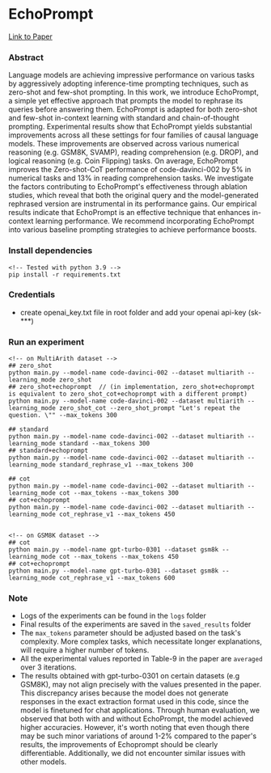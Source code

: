 # EchoPrompt 
[Link to Paper](https://arxiv.org/abs/2309.10687)

### Abstract
Language models are achieving impressive performance on various tasks by aggressively adopting inference-time prompting techniques, such as zero-shot and few-shot prompting. In this work, we introduce EchoPrompt, a simple yet effective approach that prompts the model to rephrase its queries before answering them. EchoPrompt is adapted for both zero-shot and few-shot in-context learning with standard and chain-of-thought prompting. Experimental results show that EchoPrompt yields substantial improvements across all these settings for four families of causal language models. These improvements are observed across various numerical reasoning (e.g. GSM8K, SVAMP), reading comprehension (e.g. DROP), and logical reasoning (e.g. Coin Flipping) tasks. On average, EchoPrompt improves the Zero-shot-CoT performance of code-davinci-002 by 5% in numerical tasks and 13% in reading comprehension tasks. We investigate the factors contributing to EchoPrompt's effectiveness through ablation studies, which reveal that both the original query and the model-generated rephrased version are instrumental in its performance gains. Our empirical results indicate that EchoPrompt is an effective technique that enhances in-context learning performance. We recommend incorporating EchoPrompt into various baseline prompting strategies to achieve performance boosts.


### Install dependencies
```
<!-- Tested with python 3.9 -->
pip install -r requirements.txt
```

### Credentials
* create openai_key.txt file in root folder and add your openai api-key (sk-***)

### Run an experiment
```
<!-- on MultiArith dataset -->
## zero_shot
python main.py --model-name code-davinci-002 --dataset multiarith --learning_mode zero_shot
## zero_shot+echoprompt  // (in implementation, zero_shot+echoprompt  is equivalent to zero_shot_cot+echoprompt with a different prompt)
python main.py --model-name code-davinci-002 --dataset multiarith --learning_mode zero_shot_cot --zero_shot_prompt "Let's repeat the question. \"" --max_tokens 300

## standard
python main.py --model-name code-davinci-002 --dataset multiarith --learning_mode standard --max_tokens 300
## standard+echoprompt
python main.py --model-name code-davinci-002 --dataset multiarith --learning_mode standard_rephrase_v1 --max_tokens 300

## cot
python main.py --model-name code-davinci-002 --dataset multiarith --learning_mode cot --max_tokens --max_tokens 300
## cot+echoprompt
python main.py --model-name code-davinci-002 --dataset multiarith --learning_mode cot_rephrase_v1 --max_tokens 450


<!-- on GSM8K dataset -->
## cot
python main.py --model-name gpt-turbo-0301 --dataset gsm8k --learning_mode cot --max_tokens --max_tokens 450
## cot+echoprompt
python main.py --model-name gpt-turbo-0301 --dataset gsm8k --learning_mode cot_rephrase_v1 --max_tokens 600

```

### Note
* Logs of the experiments can be found in the `logs` folder
* Final results of the experiments are saved in the `saved_results` folder
* The `max_tokens` parameter should be adjusted based on the task's complexity. More complex tasks, which necessitate longer explanations, will require a higher number of tokens. 
* All the experimental values reported in Table-9 in the paper are `averaged` over 3 iterations. 
* The results obtained with gpt-turbo-0301 on certain datasets (e.g GSM8K), may not align precisely with the values presented in the paper. This discrepancy arises because the model does not generate responses in the exact extraction format used in this code, since the model is finetuned for chat applications. Through human evaluation, we observed that both with and without EchoPrompt, the model achieved higher accuracies. However, it's worth noting that even though there may be such minor variations of around 1-2% compared to the paper's results, the improvements of Echoprompt should be clearly differentiable. Additionally, we did not encounter similar issues with other models.
